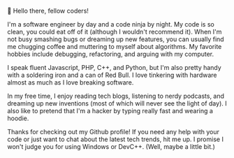 👋 Hello there, fellow coders!

I'm a software engineer by day and a code ninja by night. My code is so clean, you could eat off of it (although I wouldn't recommend it). When I'm not busy smashing bugs or dreaming up new features, you can usually find me chugging coffee and muttering to myself about algorithms. My favorite hobbies include debugging, refactoring, and arguing with my computer.

I speak fluent Javascript, PHP, C++, and Python, but I'm also pretty handy with a soldering iron and a can of Red Bull. I love tinkering with hardware almost as much as I love breaking software.

In my free time, I enjoy reading tech blogs, listening to nerdy podcasts, and dreaming up new inventions (most of which will never see the light of day). I also like to pretend that I'm a hacker by typing really fast and wearing a hoodie.

Thanks for checking out my Github profile! If you need any help with your code or just want to chat about the latest tech trends, hit me up. I promise I won't judge you for using Windows or DevC++. (Well, maybe a little bit.)


<!--
**matteo-rosato/matteo-rosato** is a ✨ _special_ ✨ repository because its `README.md` (this file) appears on your GitHub profile.

Here are some ideas to get you started:

- 🔭 I’m currently working on ...
- 🌱 I’m currently learning ...
- 👯 I’m looking to collaborate on ...
- 🤔 I’m looking for help with ...
- 💬 Ask me about ...
- 📫 How to reach me: ...
- 😄 Pronouns: ...
- ⚡ Fun fact: ...
-->
